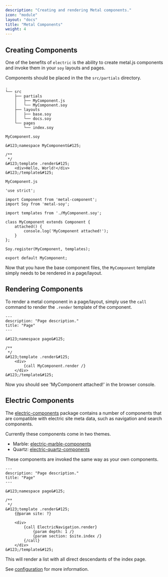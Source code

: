 ```yaml
---
description: "Creating and rendering Metal components."
icon: "module"
layout: "docs"
title: "Metal Components"
weight: 4
---
```


<article id="creating">

## Creating Components

One of the benefits of `electric` is the ability to create metal.js components
and invoke them in your `soy` layouts and pages.

Components should be placed in the the `src/partials` directory.

```text/javascript
.
└── src
    ├── partials
    │   ├── MyComponent.js
    │   └── MyComponent.soy
    ├── layouts
    │   ├── base.soy
    │   └── docs.soy
    └── pages
        └── index.soy
```

`MyComponent.soy`

```text/x-soy
&#123;namespace MyComponent&#125;

/**
 */
&#123;template .render&#125;
	<div>Hello, World!</div>
&#123;/template&#125;
```

`MyComponent.js`

```text/javascript
'use strict';

import Component from 'metal-component';
import Soy from 'metal-soy';

import templates from './MyComponent.soy';

class MyComponent extends Component {
	attached() {
		console.log('MyComponent attached!');
	}
};

Soy.register(MyComponent, templates);

export default MyComponent;
```

Now that you have the base component files, the `MyComponent` template simply
needs to be rendered in a page/layout.

</article>

<article id="rendering">

## Rendering Components

To render a metal component in a page/layout, simply use the `call` command to
render the `.render` template of the component.

```text/x-soy
---
description: "Page description."
title: "Page"
---

&#123;namespace page&#125;

/**
 */
&#123;template .render&#125;
	<div>
		{call MyComponent.render /}
	</div>
&#123;/template&#125;
```

Now you should see 'MyComponent attached!' in the browser console.

</article>

<article id="electric_components">

## Electric Components

The [electric-components](https://github.com/wedeploy/electric-components) package
contains a number of components that are compatible with electric site meta
data, such as navigation and search components.

Currently these components come in two themes.

- Marble: [electric-marble-components](https://github.com/wedeploy/electric-marble-components)
- Quartz: [electric-quartz-components](https://github.com/wedeploy/electric-quartz-components)

These components are invoked the same way as your own components.

```text/x-soy
---
description: "Page description."
title: "Page"
---

&#123;namespace page&#125;

/**
 */
&#123;template .render&#125;
    {@param site: ?}

	<div>
		{call ElectricNavigation.render}
			{param depth: 1 /}
			{param section: $site.index /}
		{/call}
	</div>
&#123;/template&#125;
```

This will render a list with all direct descendants of the index page.

See [configuration](/docs/configuration#options) for more information.

</article>
